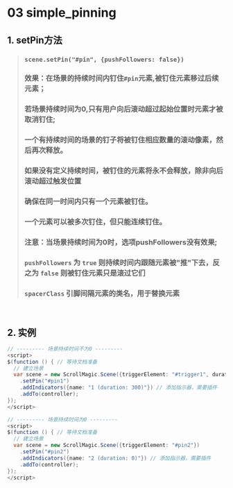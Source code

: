 # 03 simple_pinning
## 1. setPin方法
>### `scene.setPin("#pin", {pushFollowers: false})`
>### 效果：在场景的持续时间内钉住`#pin`元素,被钉住元素移过后续元素；
>### 若场景持续时间为0,只有用户向后滚动超过起始位置时元素才被取消钉住;
>### 一个有持续时间的场景的钉子将被钉住相应数量的滚动像素，然后再次释放。
>### 如果没有定义持续时间，被钉住的元素将永不会释放，除非向后滚动超过触发位置
>### 确保在同一时间内只有一个元素被钉住。
>### 一个元素可以被多次钉住，但只能连续钉住。
>### 注意：当场景持续时间为0时，选项pushFollowers没有效果;
>### `pushFollowers` 为 `true` 则持续时间内跟随元素被"推"下去，反之为 `false` 则被钉住元素只是滚过它们
>### `spacerClass` 引脚间隔元素的类名，用于替换元素
<br>

## 2. 实例
```java
// --------- 场景持续时间不为0 ---------
<script>
$(function () { // 等待文档准备
  // 建立场景
  var scene = new ScrollMagic.Scene({triggerElement: "#trigger1", duration: 300})
    .setPin("#pin1")
    .addIndicators({name: "1 (duration: 300)"}) // 添加指示器，需要插件
    .addTo(controller);
});
</script>

// --------- 场景持续时间为0 ---------
<script>
$(function () { // 等待文档准备
  // 建立场景
  var scene = new ScrollMagic.Scene({triggerElement: "#pin2"})
    .setPin("#pin2")
    .addIndicators({name: "2 (duration: 0)"}) // 添加指示器，需要插件
    .addTo(controller);
});
</script>